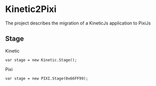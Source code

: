 Kinetic2Pixi
============

The project describes the migration of a KineticJs application to PixiJs


Stage
-----

Kinetic
```
var stage = new Kinetic.Stage();
```
Pixi
```
var stage = new PIXI.Stage(0x66FF99);
```



